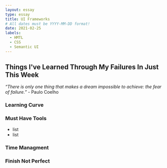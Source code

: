 ```yaml
---
layout: essay
type: essay
title: UI Frameworks
# All dates must be YYYY-MM-DD format!
date: 2021-02-25
labels:
  - HMTL
  - CSS
  - Semantic UI
---
```


## Things I've Learned Through My Failures In Just This Week

*“There is only one thing that makes a dream impossible to achieve: the fear of failure.”* - Paulo Coelho

### Learning Curve




### Must Have Tools

* 	list
* 	list

### Time Managment


### Finish Not Perfect


